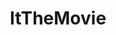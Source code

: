 ---
title: ItTheMovie
crosslinks:
- autotldr
- movies
- stephenking
- FinnWolfhard
- OutOfTheLoop
- toronto
- Screenwriting
- fivenightsatfreddys
- gatekeeping
- Perfectfit
- shittyreactiongifs
- moviescirclejerk
- xkcd
- funkopop
---